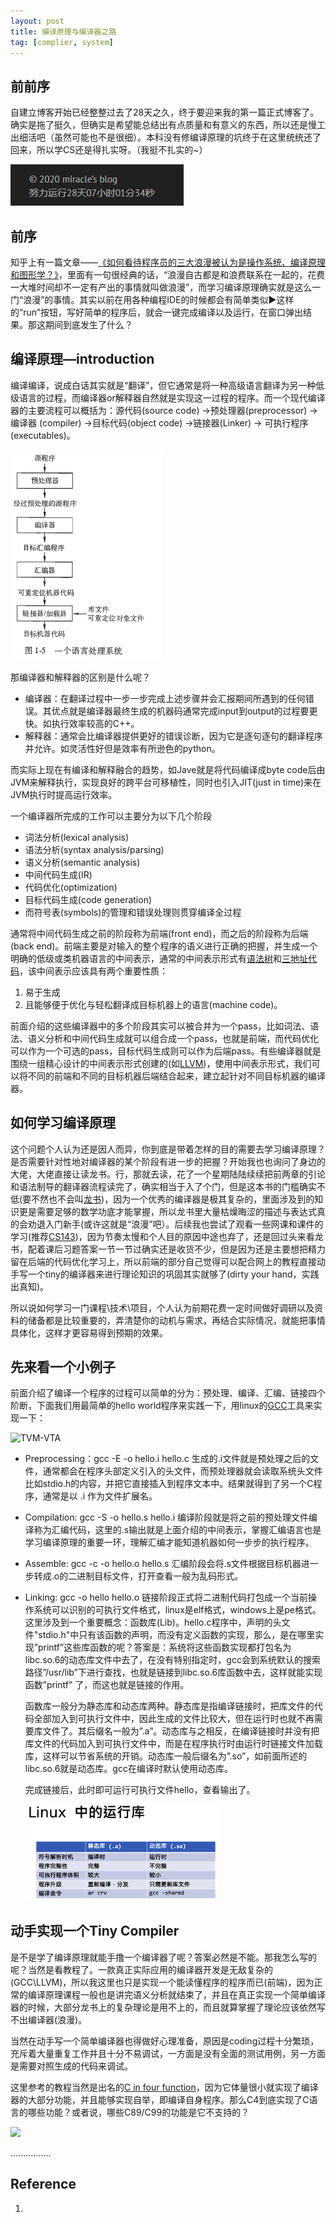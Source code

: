 ```yaml
---
layout: post
title: 编译原理与编译器之路
tag: [complier, system]
---
```


## 前前序
自建立博客开始已经整整过去了28天之久，终于要迎来我的第一篇正式博客了。确实是拖了挺久，但确实是希望能总结出有点质量和有意义的东西，所以还是慢工出细活吧（虽然可能也不是很细）。本科没有修编译原理的坑终于在这里统统还了回来，所以学CS还是得扎实呀。（我挺不扎实的~）

![](../assets/images/Compiler/time.jpg) 

<!--more-->

## 前序
知乎上有一篇文章——[《如何看待程序员的三大浪漫被认为是操作系统、编译原理和图形学？》](https://www.zhihu.com/question/27323148/answer/36153626)，里面有一句很经典的话，“浪漫自古都是和浪费联系在一起的，花费一大堆时间却不一定有产出的事情就叫做浪漫”，而学习编译原理确实就是这么一门“浪漫”的事情。其实以前在用各种编程IDE的时候都会有简单类似▶️这样的“run”按钮，写好简单的程序后，就会一键完成编译以及运行，在窗口弹出结果。那这期间到底发生了什么？
## 编译原理—introduction

编译编译，说成白话其实就是“翻译”，但它通常是将一种高级语言翻译为另一种低级语言的过程，而编译器or解释器自然就是实现这一过程的程序。而一个现代编译器的主要流程可以概括为：源代码(source code) →预处理器(preprocessor) → 编译器 (compiler) →目标代码(object code) →链接器(Linker) → 可执行程序(executables)。

<img src="../assets/images/Compiler/process.png" style="zoom:50%;" /> 



那编译器和解释器的区别是什么呢？

- 编译器：在翻译过程中一步一步完成上述步骤并会汇报期间所遇到的任何错误。其优点就是编译器最终生成的机器码通常完成input到output的过程要更快。如执行效率较高的C++。
- 解释器：通常会比编译器提供更好的错误诊断，因为它是逐句逐句的翻译程序并允许。如灵活性好但是效率有所逊色的python。

而实际上现在有编译和解释融合的趋势，如Jave就是将代码编译成byte code后由JVM来解释执行，实现良好的跨平台可移植性，同时也引入JIT(just in time)来在JVM执行时提高运行效率。

一个编译器所完成的工作可以主要分为以下几个阶段

- 词法分析(lexical analysis)
- 语法分析(syntax analysis/parsing)
- 语义分析(semantic analysis)
- 中间代码生成(IR)
- 代码优化(optimization)
- 目标代码生成(code generation)
- 而符号表(symbols)的管理和错误处理则贯穿编译全过程

通常将中间代码生成之前的阶段称为前端(front end)，而之后的阶段称为后端(back end)。前端主要是对输入的整个程序的语义进行正确的把握，并生成一个明确的低级或类机器语言的中间表示，通常的中间表示形式有[语法树](https://zh.wikipedia.org/zh-hans/%E6%8A%BD%E8%B1%A1%E8%AA%9E%E6%B3%95%E6%A8%B9)和[三地址代码](https://www.wikiwand.com/zh-sg/%E4%B8%89%E4%BD%8D%E5%9D%80%E7%A2%BC)，该中间表示应该具有两个重要性质：

1. 易于生成
2. 且能够便于优化与轻松翻译成目标机器上的语言(machine code)。

前面介绍的这些编译器中的多个阶段其实可以被合并为一个pass，比如词法、语法、语义分析和中间代码生成就可以组合成一个pass，也就是前端，而代码优化可以作为一个可选的pass，目标代码生成则可以作为后端pass。有些编译器就是围绕一组精心设计的中间表示形式创建的(如[LLVM](https://www.zhihu.com/question/31404020/answer/51870193))，使用中间表示形式，我们可以将不同的前端和不同的目标机器后端结合起来，建立起针对不同目标机器的编译器。



## 如何学习编译原理

这个问题个人认为还是因人而异，你到底是带着怎样的目的需要去学习编译原理？是否需要针对性地对编译器的某个阶段有进一步的把握？开始我也也询问了身边的大佬，大佬直接让读龙书。行，那就去读，花了一个星期陆陆续续把前两章的引论和语法制导的翻译器流程读完了，确实相当于入了个门，但是这本书的门槛确实不低(要不然也不会叫[龙书](https://www.zhihu.com/search?type=content&q=%E4%B8%BA%E4%BB%80%E4%B9%88%E5%8F%AB%E9%BE%99%E4%B9%A6))，因为一个优秀的编译器是极其复杂的，里面涉及到的知识更是需要足够的数学功底才能掌握，所以龙书里大量枯燥晦涩的描述与表达式真的会劝退入门新手(或许这就是“浪漫”吧）。后续我也尝试了观看一些网课和课件的学习(推荐[CS143](https://web.stanford.edu/class/cs143/))，因为节奏太慢和个人目的原因中途也弃了，还是回过头来看龙书，配着课后习题答案一节一节过确实还是收货不少，但是因为还是主要想把精力留在后端的代码优化学习上，所以前端的部分自己觉得可以配合网上的教程直接动手写一个tiny的编译器来进行理论知识的巩固其实就够了(dirty your hand，实践出真知)。

所以说如何学习一门课程\技术\项目，个人认为前期花费一定时间做好调研以及资料的储备都是比较重要的，弄清楚你的动机与需求，再结合实际情况，就能把事情具体化，这样才更容易得到预期的效果。



## 先来看一个小例子

前面介绍了编译一个程序的过程可以简单的分为：预处理、编译、汇编、链接四个阶断，下面我们用最简单的hello world程序来实践一下，用linux的[GCC](https://zh.wikipedia.org/wiki/GCC)工具来实现一下：

![TVM-VTA]({{"/assets/images/Compiler/complier.png"|absolute_url}})

- Preprocessing：gcc -E -o hello.i hello.c  生成的.i文件就是预处理之后的文件，通常都会在程序头部定义引入的头文件，而预处理器就会读取系统头文件比如stdio.h的内容，并把它直接插入到程序文本中。结果就得到了另一个C程序，通常是以 .i 作为文件扩展名。

- Compilation: gcc -S -o hello.s hello.i 编译阶段就是将之前的预处理文件编译称为汇编代码，这里的.s输出就是上面介绍的中间表示，掌握汇编语言也是学习编译原理的重要一环，理解汇编才能知道机器如何一步步的执行程序。

- Assemble: gcc -c -o hello.o hello.s 汇编阶段会将.s文件根据目标机器进一步转成.o的二进制目标文件，打开查看一般为乱码形式。

- Linking: gcc -o hello hello.o 链接阶段正式将二进制代码打包成一个当前操作系统可以识别的可执行文件格式，linux是elf格式，windows上是pe格式。这里涉及到一个重要概念：函数库(Lib)。hello.c程序中，声明的头文件"stdio.h"中只有该函数的声明，而没有定义函数的实现，那么，是在哪里实现”printf”这些库函数的呢？答案是：系统将这些函数实现都打包名为libc.so.6的动态库文件中去了，在没有特别指定时，gcc会到系统默认的搜索路径”/usr/lib”下进行查找，也就是链接到libc.so.6库函数中去，这样就能实现函数”printf” 了，而这也就是链接的作用。  

  函数库一般分为静态库和动态库两种。静态库是指编译链接时，把库文件的代码全部加入到可执行文件中，因此生成的文件比较大，但在运行时也就不再需要库文件了。其后缀名一般为”.a”。动态库与之相反，在编译链接时并没有把库文件的代码加入到可执行文件中，而是在程序执行时由运行时链接文件加载库，这样可以节省系统的开销。动态库一般后缀名为”.so”，如前面所述的libc.so.6就是动态库。gcc在编译时默认使用动态库。

  完成链接后，此时即可运行可执行文件hello，查看输出了。

  <img src="../assets/images/Compiler/lib.png" style="zoom:30%;" /> 

  



## 动手实现一个Tiny Compiler

是不是学了编译原理就能手撸一个编译器了呢？答案必然是不能。那我怎么写的呢？当然是看教程了。一款真正实际应用的编译器开发是无敌复杂的(GCC\LLVM)，所以我这里也只是实现一个能读懂程序的程序而已(前端)，因为正常的编译原理课程一般也是讲完语义分析就结束了，并且在真正实现一个简单编译器的时候，大部分龙书上的复杂理论是用不上的，而且就算掌握了理论应该依然写不出编译器(浪漫)。

当然在动手写一个简单编译器也得做好心理准备，原因是coding过程十分繁琐，充斥着大量重复工作并且十分不易调试，一方面是没有全面的测试用例，另一方面是需要对照生成的代码来调试。

这里参考的教程当然是出名的[C in four function](https://github.com/rswier/c4)，因为它体量很小就实现了编译器的大部分功能，并且能够实现自举，即编译自身程序。那么C4到底实现了C语言的哪些功能？或者说，哪些C89/C99的功能是它不支持的？

![]({{"/assets/images/Compiler/C4.png"|absolute_url}}) 





................



## Reference

1. 